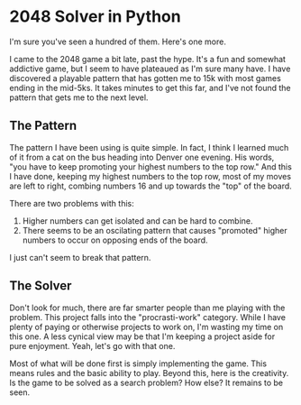 # 2048 Solver in Python

I'm sure you've seen a hundred of them.  Here's one more.

I came to the 2048 game a bit late, past the hype.  It's a fun and somewhat
addictive game, but I seem to have plateaued as I'm sure many have.  I have
discovered a playable pattern that has gotten me to 15k with most games ending
in the mid-5ks.  It takes minutes to get this far, and I've not found the
pattern that gets me to the next level.

## The Pattern

The pattern I have been using is quite simple.  In fact, I think I learned much
of it from a cat on the bus heading into Denver one evening.  His words, "you
have to keep promoting your highest numbers to the top row."  And this I have
done, keeping my highest numbers to the top row, most of my moves are left to
right, combing numbers 16 and up towards the "top" of the board.

There are two problems with this:

1. Higher numbers can get isolated and can be hard to combine.
2. There seems to be an oscilating pattern that causes "promoted" higher numbers
   to occur on opposing ends of the board.

I just can't seem to break that pattern.

## The Solver

Don't look for much, there are far smarter people than me playing with the
problem.  This project falls into the "procrasti-work" category.  While I have
plenty of paying or otherwise projects to work on, I'm wasting my time on this
one.  A less cynical view may be that I'm keeping a project aside for pure
enjoyment.  Yeah, let's go with that one.

Most of what will be done first is simply implementing the game.  This means
rules and the basic ability to play.  Beyond this, here is the creativity.  Is
the game to be solved as a search problem?  How else?  It remains to be seen.
